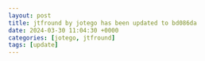```yaml
---
layout: post
title: jtfround by jotego has been updated to bd086da
date: 2024-03-30 11:04:30 +0000
categories: [jotego, jtfround]
tags: [update]
---
```


